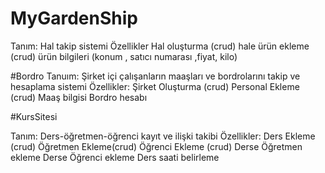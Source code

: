 # MyGardenShip
Tanım: Hal takip sistemi
Özellikler
Hal oluşturma (crud)
hale ürün ekleme (crud)
ürün bilgileri (konum , satıcı numarası ,fiyat, kilo)

#Bordro 
Tanuım: Şirket içi çalışanların maaşları ve bordrolarını takip ve hesaplama sistemi
Özellikler:
Şirket Oluşturma (crud)
Personal Ekleme (crud)
Maaş bilgisi 
Bordro hesabı 


#KursSitesi

Tanım: Ders-öğretmen-öğrenci kayıt ve ilişki takibi
Özellikler:
Ders Ekleme (crud)
Öğretmen Ekleme(crud)
Öğrenci Ekleme (crud)
Derse Öğretmen ekleme
Derse Öğrenci ekleme
Ders saati belirleme













